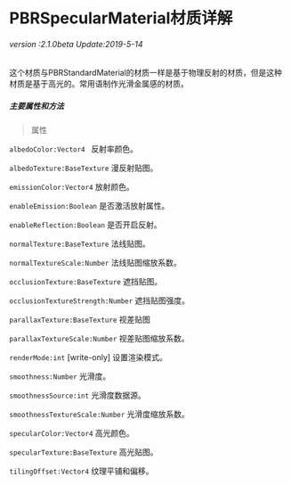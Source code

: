 # PBRSpecularMaterial材质详解

###### *version :2.1.0beta   Update:2019-5-14*

这个材质与PBRStandardMaterial的材质一样是基于物理反射的材质，但是这种材质是基于高光的。常用语制作光滑金属感的材质。

##### 主要属性和方法

> 属性

`albedoColor:Vector4 ` 反射率颜色。

`albedoTexture:BaseTexture` 漫反射贴图。

`emissionColor:Vector4` 放射颜色。

`enableEmission:Boolean` 是否激活放射属性。

`enableReflection:Boolean` 是否开启反射。

`normalTexture:BaseTexture` 法线贴图。

`normalTextureScale:Number` 法线贴图缩放系数。

`occlusionTexture:BaseTexture` 遮挡贴图。

`occlusionTextureStrength:Number` 遮挡贴图强度。

`parallaxTexture:BaseTexture` 视差贴图

`parallaxTextureScale:Number` 视差贴图缩放系数。

`renderMode:int`  [write-only] 设置渲染模式。

`smoothness:Number` 光滑度。

`smoothnessSource:int` 光滑度数据源。

`smoothnessTextureScale:Number` 光滑度缩放系数。

`specularColor:Vector4` 高光颜色。

`specularTexture:BaseTexture` 高光贴图。

`tilingOffset:Vector4` 纹理平铺和偏移。




